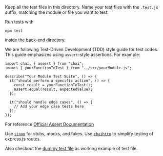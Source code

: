 Keep all the test files in this directory. Name your test files with the `.test.js` suffix, matching the module or file you want to test. 

Run tests with 
```
npm test
```
inside the back-end directory.

We are following Test-Driven Development (TDD) style guide for test codes. This guide emphasizes using `assert`-style assertions. For example:

```
import chai, { assert } from "chai";
import { yourFunctionToTest } from "../src/yourModule.js";

describe("Your Module Test Suite", () => {
  it("should perform a specific action", () => {
    const result = yourFunctionToTest();
    assert.equal(result, expectedValue);
  });

  it("should handle edge cases", () => {
    // Add your edge case tests here
  });
});
```

For reference [Official Assert Documentation](https://www.chaijs.com/api/assert/)


Use [`sinon`](https://www.npmjs.com/package/sinon) for stubs, mocks, and fakes. Use [`chaihttp`](https://www.chaijs.com/plugins/chai-http/) to simplify testing of express.js routes.

Also checkout the [dummy test file](./dummy.test.js) as working example of test file. 